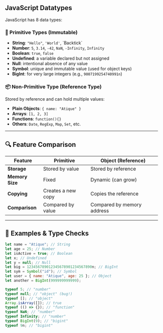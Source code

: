 ## JavaScript Datatypes

JavaScript has 8 data types:

### 🧱 Primitive Types (Immutable)

-   **String**: `"Hello"`, `'World'`, \`Backtick\`
-   **Number**: `5`, `3.14`, `-42`, `NaN`, `-Infinity`, `Infinity`
-   **Boolean**: `true`, `false`
-   **Undefined**: a variable declared but not assigned
-   **Null**: intentional absence of any value
-   **Symbol**: unique and immutable value (used for object keys)
-   **BigInt**: for very large integers (e.g., `9007199254740991n`)

### 📦 Non-Primitive Type (Reference Type)

Stored by reference and can hold multiple values:

-   **Plain Objects**: `{ name: "Atique" }`
-   **Arrays**: `[1, 2, 3]`
-   **Functions**: `function(){}`
-   **Others**: `Date`, `RegExp`, `Map`, `Set`, etc.

---

## 🔍 Feature Comparison

| Feature         | Primitive          | Object (Reference)         |
| --------------- | ------------------ | -------------------------- |
| **Storage**     | Stored by value    | Stored by reference        |
| **Memory Size** | Fixed              | Dynamic (can grow)         |
| **Copying**     | Creates a new copy | Copies the reference       |
| **Comparison**  | Compared by value  | Compared by memory address |

---

## 🧪 Examples & Type Checks

```js
let name = "Atique"; // String
let age = 25; // Number
let isActive = true; // Boolean
let x; // Undefined
let y = null; // Null
let big = 123456789012345678901234567890n; // BigInt
let sym = Symbol("id"); // Symbol
let user = { name: "Atique", age: 25 }; // Object
let another = BigInt(999999999999);
```

```js
typeof 5; // "number"
typeof null; // "object" (bug!)
typeof []; // "object"
Array.isArray([]); // true
typeof (() => {}); // "function"
typeof NaN; // "number"
typeof Infinity; // "number"
typeof BigInt(9); // "bigint"
typeof 9n; // "bigint"
```
